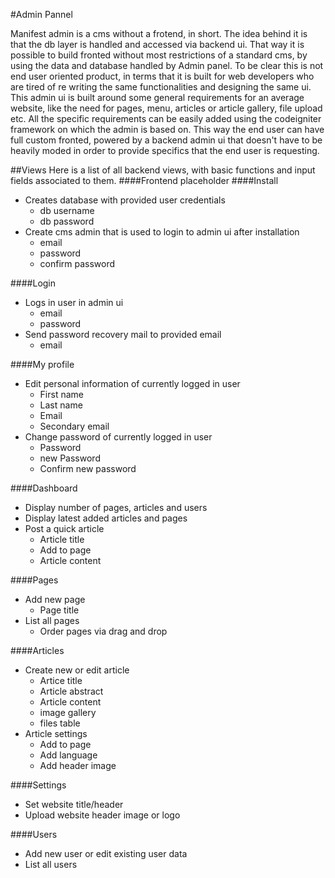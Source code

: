 #Admin Pannel

Manifest admin is a cms without a frotend, in short. The idea behind it is that the db layer is handled and accessed via backend ui. That way it is possible to build fronted without most restrictions of a standard cms, by using the data and database handled by Admin panel. To be clear this is not end user oriented product, in terms that it is built for web developers who are tired of re writing the same functionalities and designing the same ui. This admin ui is built around some general requirements for an average website, like the need for pages, menu, articles or article gallery, file upload etc.
All the specific requirements can be easily added using the codeigniter framework on which the admin is based on. This way the end user can have full custom fronted, powered by a backend admin ui that doesn't have to be heavily moded in order to provide specifics that the end user is requesting.

##Views
Here is a list of all backend views, with basic functions and input fields associated to them.
####Frontend placeholder
####Install
* Creates database with provided user credentials
    * db username
    * db password
* Create cms admin that is used to login to admin ui after installation
    * email
    * password
    * confirm password

####Login
* Logs in user in admin ui
    * email
    * password
* Send password recovery mail to provided email
    * email

####My profile
* Edit personal information of currently logged in user
    * First name
    * Last name
    * Email
    * Secondary email
* Change password of currently logged in user
    * Password
    * new Password
    * Confirm new password

####Dashboard
* Display number of pages, articles and users
* Display latest added articles and pages
* Post a quick article
    * Article title
    * Add to page
    * Article content

####Pages
* Add new page
    * Page title
* List all pages
    * Order pages via drag and drop

####Articles
* Create new or edit article
    * Artice title
    * Article abstract
    * Article content
    * image gallery
    * files table
* Article settings
    * Add to page
    * Add language
    * Add header image

####Settings
* Set website title/header
* Upload website header image or logo

####Users
* Add new user or edit existing user data
* List all users
